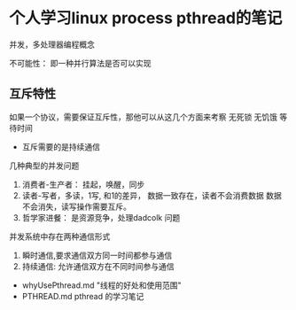 # 个人学习linux process pthread的笔记

并发，多处理器编程概念

不可能性： 即一种并行算法是否可以实现
 
互斥特性
-----------------------------------
  如果一个协议，需要保证互斥性，那他可以从这几个方面来考察
  无死锁
  无饥饿
  等待时间

+ 互斥需要的是持续通信
  
几种典型的并发问题
1. 消费者-生产者： 挂起，唤醒，同步
2. 读者-写者，多读，1写, 和1的差异， 数据一致存在，读者不会消费数据
             数据不会消失，读写操作需要互斥。
3. 哲学家进餐： 是资源竞争，处理dadcolk 问题


并发系统中存在两种通信形式
1. 瞬时通信,要求通信双方同一时间都参与通信
2. 持续通信: 允许通信双方在不同时间参与通信



*   whyUsePthread.md "线程的好处和使用范围"
*   PTHREAD.md pthread 的学习笔记



